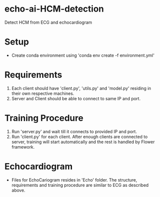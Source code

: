 # echo-ai-HCM-detection
Detect HCM from ECG and echocardiogram

# Setup
- Create conda environment using 'conda env create -f environment.yml'

# Requirements
1. Each client should have 'client.py', 'utils.py' and 'model.py' residing in their own respective machines. 
2. Server and Client should be able to connect to same IP and port.

# Training Procedure
1. Run 'server.py' and wait till it connects to provided IP and port.
2. Run 'client.py' for each client. After enough clients are connected to server, training will start automatically and the rest is handled by Flower framework.

# Echocardiogram
- Files for EchoCariogram resides in 'Echo' folder. The structure, requirements and training procedure are similar to ECG as described above. 
